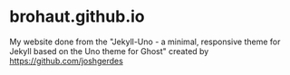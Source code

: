 # brohaut.github.io
My website done from the "Jekyll-Uno - a minimal, responsive theme for Jekyll based on the Uno theme for Ghost" created by https://github.com/joshgerdes
